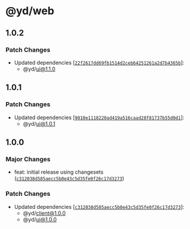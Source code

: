 # @yd/web

## 1.0.2

### Patch Changes

- Updated dependencies [[`22f2617dd69fb1514d2ceb64251261a2d7b4365b`](https://github.com/jordanshatford/youtube-downloader/commit/22f2617dd69fb1514d2ceb64251261a2d7b4365b)]:
  - @yd/ui@1.1.0

## 1.0.1

### Patch Changes

- Updated dependencies [[`9010e1118220ad419a516caad28f81737b55d0d1`](https://github.com/jordanshatford/youtube-downloader/commit/9010e1118220ad419a516caad28f81737b55d0d1)]:
  - @yd/ui@1.0.1

## 1.0.0

### Major Changes

- feat: initial release using changesets ([`c312038d585aecc5b0e43c5d35fe0f26c17d3273`](https://github.com/jordanshatford/youtube-downloader/commit/c312038d585aecc5b0e43c5d35fe0f26c17d3273))

### Patch Changes

- Updated dependencies [[`c312038d585aecc5b0e43c5d35fe0f26c17d3273`](https://github.com/jordanshatford/youtube-downloader/commit/c312038d585aecc5b0e43c5d35fe0f26c17d3273)]:
  - @yd/client@1.0.0
  - @yd/ui@1.0.0
